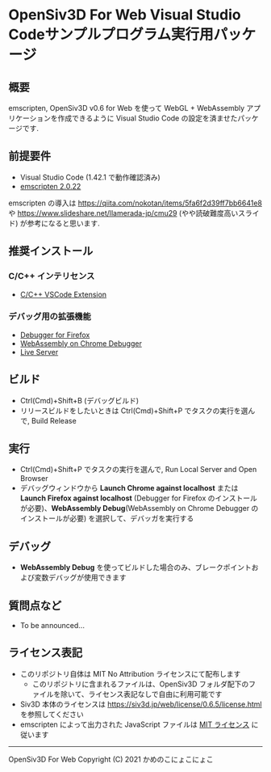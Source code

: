 # OpenSiv3D For Web  Visual Studio Codeサンプルプログラム実行用パッケージ

## 概要

emscripten, OpenSiv3D v0.6 for Web を使って WebGL + WebAssembly アプリケーションを作成できるように
Visual Studio Code の設定を済ませたパッケージです.

## 前提要件

- Visual Studio Code (1.42.1 で動作確認済み)
- [emscripten 2.0.22](https://emscripten.org)

emscripten の導入は <https://qiita.com/nokotan/items/5fa6f2d39ff7bb6641e8> や
<https://www.slideshare.net/llamerada-jp/cmu29> (やや読破難度高いスライド) が参考になると思います.

## 推奨インストール

### C/C++ インテリセンス

- [C/C++ VSCode Extension](https://marketplace.visualstudio.com/items?itemName=ms-vscode.cpptools)

### デバッグ用の拡張機能

- [Debugger for Firefox](https://marketplace.visualstudio.com/items?itemName=firefox-devtools.vscode-firefox-debug)
- [WebAssembly on Chrome Debugger](https://marketplace.visualstudio.com/items?itemName=KamenokoSoft.cdp-gdb-bridge)
- [Live Server](https://marketplace.visualstudio.com/items?itemName=ritwickdey.LiveServer)

## ビルド

- Ctrl(Cmd)+Shift+B (デバッグビルド)
- リリースビルドをしたいときは Ctrl(Cmd)+Shift+P でタスクの実行を選んで, Build Release

## 実行

- Ctrl(Cmd)+Shift+P でタスクの実行を選んで, Run Local Server and Open Browser
- デバッグウィンドウから **Launch Chrome against localhost** または **Launch Firefox against localhost**
  (Debugger for Firefox のインストールが必要)、**WebAssembly Debug**(WebAssembly on Chrome Debugger のインストールが必要)
  を選択して、デバッガを実行する

## デバッグ

- **WebAssembly Debug** を使ってビルドした場合のみ、ブレークポイントおよび変数デバッグが使用できます

## 質問点など

- To be announced...

## ライセンス表記

- このリポジトリ自体は MIT No Attribution ライセンスにて配布します
  - このリポジトリに含まれるファイルは、OpenSiv3D フォルダ配下のファイルを除いて、ライセンス表記なしで自由に利用可能です
- Siv3D 本体のライセンスは <https://siv3d.jp/web/license/0.6.5/license.html> を参照してください
- emscripten によって出力された JavaScript ファイルは [MIT ライセンス](https://github.com/emscripten-core/emscripten/blob/main/LICENSE) に従います

- - -

OpenSiv3D For Web  Copyright (C) 2021 かめのこにょこにょこ
